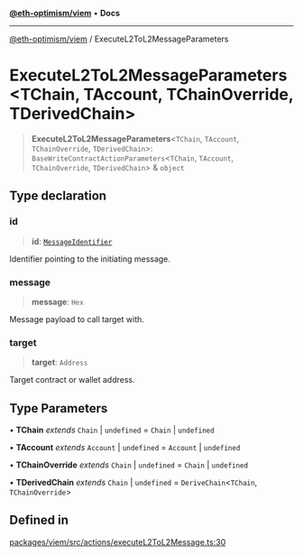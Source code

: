 [**@eth-optimism/viem**](../README.md) • **Docs**

***

[@eth-optimism/viem](../README.md) / ExecuteL2ToL2MessageParameters

# ExecuteL2ToL2MessageParameters\<TChain, TAccount, TChainOverride, TDerivedChain\>

> **ExecuteL2ToL2MessageParameters**\<`TChain`, `TAccount`, `TChainOverride`, `TDerivedChain`\>: `BaseWriteContractActionParameters`\<`TChain`, `TAccount`, `TChainOverride`, `TDerivedChain`\> & `object`

## Type declaration

### id

> **id**: [`MessageIdentifier`](MessageIdentifier.md)

Identifier pointing to the initiating message.

### message

> **message**: `Hex`

Message payload to call target with.

### target

> **target**: `Address`

Target contract or wallet address.

## Type Parameters

• **TChain** *extends* `Chain` \| `undefined` = `Chain` \| `undefined`

• **TAccount** *extends* `Account` \| `undefined` = `Account` \| `undefined`

• **TChainOverride** *extends* `Chain` \| `undefined` = `Chain` \| `undefined`

• **TDerivedChain** *extends* `Chain` \| `undefined` = `DeriveChain`\<`TChain`, `TChainOverride`\>

## Defined in

[packages/viem/src/actions/executeL2ToL2Message.ts:30](https://github.com/ethereum-optimism/ecosystem/blob/c1e85d9590ff961efd71aa28bb561bf44dbc4c2d/packages/viem/src/actions/executeL2ToL2Message.ts#L30)
